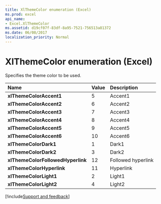 ```yaml
---
title: XlThemeColor enumeration (Excel)
ms.prod: excel
api_name:
- Excel.XlThemeColor
ms.assetid: d19cf07f-83df-8a95-7521-756513a81372
ms.date: 06/08/2017
localization_priority: Normal
---
```



# XlThemeColor enumeration (Excel)

Specifies the theme color to be used.



|Name|Value|Description|
|:-----|:-----|:-----|
| **xlThemeColorAccent1**|5|Accent1|
| **xlThemeColorAccent2**|6|Accent2|
| **xlThemeColorAccent3**|7|Accent3|
| **xlThemeColorAccent4**|8|Accent4|
| **xlThemeColorAccent5**|9|Accent5|
| **xlThemeColorAccent6**|10|Accent6|
| **xlThemeColorDark1**|1|Dark1|
| **xlThemeColorDark2**|3|Dark2|
| **xlThemeColorFollowedHyperlink**|12|Followed hyperlink|
| **xlThemeColorHyperlink**|11|Hyperlink|
| **xlThemeColorLight1**|2|Light1|
| **xlThemeColorLight2**|4|Light2|

[!include[Support and feedback](~/includes/feedback-boilerplate.md)]
